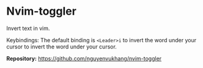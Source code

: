 # Nvim-toggler

Invert text in vim.

Keybindings:
The default binding is `<Leader>i` to invert the word under your cursor to invert the word under your cursor.

**Repository:** <https://github.com/nguyenvukhang/nvim-toggler>

<!-- vim: set ft=markdown: -->